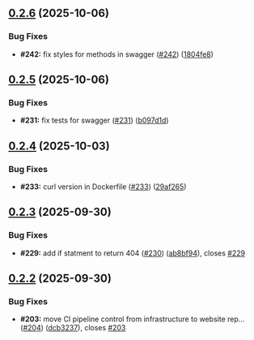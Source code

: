 ## [0.2.6](https://github.com/VilnaCRM-Org/website/compare/v0.2.5...v0.2.6) (2025-10-06)

### Bug Fixes

- **#242:** fix styles for methods in swagger ([#242](https://github.com/VilnaCRM-Org/website/issues/242)) ([1804fe8](https://github.com/VilnaCRM-Org/website/commit/1804fe83846c62dc242ceee107bb87ef8d773a65))

## [0.2.5](https://github.com/VilnaCRM-Org/website/compare/v0.2.4...v0.2.5) (2025-10-06)

### Bug Fixes

- **#231:** fix tests for swagger ([#231](https://github.com/VilnaCRM-Org/website/issues/231)) ([b097d1d](https://github.com/VilnaCRM-Org/website/commit/b097d1d3763f899db71e11b8b98bf763f2ae5e94))

## [0.2.4](https://github.com/VilnaCRM-Org/website/compare/v0.2.3...v0.2.4) (2025-10-03)

### Bug Fixes

- **#233:** curl version in Dockerfile ([#233](https://github.com/VilnaCRM-Org/website/issues/233)) ([29af265](https://github.com/VilnaCRM-Org/website/commit/29af265742382c549062975ae7e83dad894de05b))

## [0.2.3](https://github.com/VilnaCRM-Org/website/compare/v0.2.2...v0.2.3) (2025-09-30)

### Bug Fixes

- **#229:** add if statment to return 404 ([#230](https://github.com/VilnaCRM-Org/website/issues/230)) ([ab8bf94](https://github.com/VilnaCRM-Org/website/commit/ab8bf94a91eeddb288ada3bafdbcf651269cf684)), closes [#229](https://github.com/VilnaCRM-Org/website/issues/229)

## [0.2.2](https://github.com/VilnaCRM-Org/website/compare/v0.2.1...v0.2.2) (2025-09-30)

### Bug Fixes

- **#203:** move CI pipeline control from infrastructure to website rep… ([#204](https://github.com/VilnaCRM-Org/website/issues/204)) ([dcb3237](https://github.com/VilnaCRM-Org/website/commit/dcb3237738e8a140fc20f6e2280779142f012a0b)), closes [#203](https://github.com/VilnaCRM-Org/website/issues/203)
